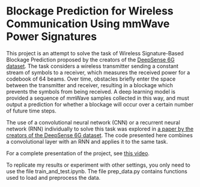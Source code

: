 # Blockage Prediction for Wireless Communication Using mmWave Power Signatures
This project is an attempt to solve the task of Wireless Signature-Based Blockage Prediction proposed by the creators of the [DeepSense 6G dataset](https://www.deepsense6g.net/). The task considers a wireless transmitter sending a constant stream of symbols to a receiver, which measures the received power for a codebook of 64 beams. Over time, obstacles briefly enter the space between the transmitter and receiver, resulting in a blockage which prevents the symbols from being received. A deep learning model is provided a sequence of mmWave samples collected in this way, and must output a prediction for whether a blockage will occur over a certain number of future time steps.

The use of a convolutional neural network (CNN) or a recurrent neural network (RNN) individually to solve this task was explored in [a paper by the creators of the DeepSense 6G dataset](https://www.wi-lab.net/research/wireless-signature-blockage-prediction-paper/). The code presented here combines a convolutional layer with an RNN and applies it to the same task.

For a complete presentation of the project, see [this video](https://www.youtube.com/watch?v=uh5NG3WydI0).

To replicate my results or experiment with other settings, you only need to use the file train_and_test.ipynb. The file prep_data.py contains functions used to load and preprocess the data.

